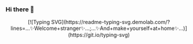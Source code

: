 ### Hi there 👋
<div align="center">
[![Typing SVG](https://readme-typing-svg.demolab.com/?lines=...✨Welcome+stranger✨...;...✨And+make+yourself+at+home✨...)](https://git.io/typing-svg)
</div>

<!--
**wangz35/wangz35** is a ✨ _special_ ✨ repository because its `README.md` (this file) appears on your GitHub profile.

Here are some ideas to get you started:

- 🔭 I’m currently working on ...
- 🌱 I’m currently learning ...
- 👯 I’m looking to collaborate on ...
- 🤔 I’m looking for help with ...
- 💬 Ask me about ...
- 📫 How to reach me: ...
- 😄 Pronouns: ...
- ⚡ Fun fact: ...
-->
